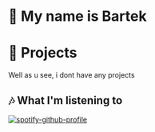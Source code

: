 # 👋 My name is Bartek

# 📁 Projects
Well as u see, i dont have any projects

## 🎶 What I'm listening to
[![spotify-github-profile](https://spotify-github-profile.vercel.app/api/view?uid=f0s2e6n7tdymagolpslnd3ehn&cover_image=true&theme=novatorem)](https://github.com/kittinan/spotify-github-profile)

